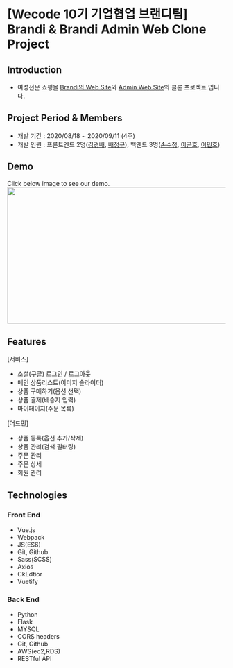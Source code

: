 # [Wecode 10기 기업협업 브랜디팀] <br /> Brandi & Brandi Admin Web Clone Project

## Introduction

- 여성전문 쇼핑몰 [Brandi의 Web Site](https://www.brandi.co.kr/)와 [Admin Web Site](http://admin.brandi.co.kr/)의 클론 프로젝트 입니다.

## Project Period & Members

- 개발 기간 : 2020/08/18 ~ 2020/09/11 (4주)
- 개발 인원 : 프론트엔드 2명([김경배](https://github.com/rudqo14), [배정규](https://github.com/junggyoo)), 백엔드 3명([손수정](https://github.com/soojung601), [이곤호](https://github.com/sincerity10), [이민호](https://github.com/minho-lee0716))

## Demo
Click below image to see our demo.
<img width="560" height="315" src="https://user-images.githubusercontent.com/54165939/93243737-9a70f980-f7c3-11ea-8459-632acd1aa9ea.PNG" frameborder="0" allow="accelerometer; autoplay; clipboard-write; encrypted-media; gyroscope; picture-in-picture" allowfullscreen>

## Features

[서비스]
- 소셜(구글) 로그인 / 로그아웃
- 메인 상품리스트(이미지 슬라이더)
- 상품 구매하기(옵션 선택)
- 상품 결제(배송지 입력)
- 마이페이지(주문 목록)

[어드민]
- 상품 등록(옵션 추가/삭제)
- 상품 관리(검색 필터링)
- 주문 관리
- 주문 상세
- 회원 관리

## Technologies

### Front End

- Vue.js
- Webpack
- JS(ES6)
- Git, Github
- Sass(SCSS)
- Axios
- CkEdtior
- Vuetify

### Back End

- Python
- Flask
- MYSQL
- CORS headers
- Git, Github
- AWS(ec2,RDS)
- RESTful API
